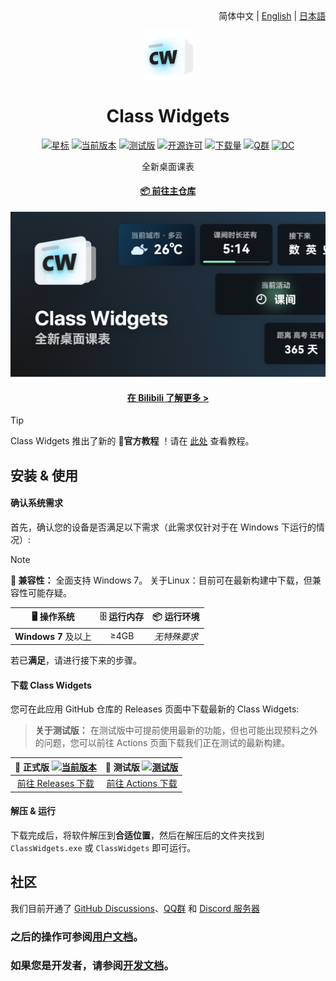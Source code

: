 <div align="right">
简体中文 | <a href="/profile/README.en_US.md">English</a> | <a href="/profile/README.ja.md">日本語</a>
</div>

<p align="center">
  <img width="16%" align="center" src="/profile/img/favicon.png" alt="logo">
</p>
  <h1 align="center">
  Class Widgets
</h1>

<div align="center">

[![星标](https://img.shields.io/github/stars/Class-Widgets/Class-Widgets?style=for-the-badge&color=orange&label=星标)](https://github.com/Class-Widgets/Class-Widgets)
[![当前版本](https://img.shields.io/github/v/release/Class-Widgets/Class-Widgets?style=for-the-badge&color=purple&label=当前版本)](https://github.com/Class-Widgets/Class-Widgets/releases/latest)
[![测试版](https://img.shields.io/github/v/tag/Class-Widgets/Class-Widgets?include_prereleases&label=当前测试版&color=yellow&style=for-the-badge)](https://github.com/Class-Widgets/Class-Widgets/actions)
[![开源许可](https://img.shields.io/badge/license-GPLv3-blue.svg?label=开源许可证&style=for-the-badge)](https://github.com/Class-Widgets/Class-Widgets)
[![下载量](https://img.shields.io/github/downloads/Class-Widgets/Class-Widgets/total.svg?label=下载量&color=green&style=for-the-badge)](https://github.com/Class-Widgets/Class-Widgets)
[![Q群](https://img.shields.io/badge/QQ群-169200380-blue.svg?logo=qq&color=blue&style=for-the-badge)](http://qm.qq.com/cgi-bin/qm/qr?_wv=1027&k=yHXKCAjOxlpTpJ4mNdXm0mxOneYUinRs&authKey=sd3%2F06iGdOZUjkXXPBeIzGnFDIeYwmdwuM8dhk25fi%2B1CUL32MkeN2EEfjdo2pzE&noverify=0&group_code=169200380)
[![DC](https://img.shields.io/discord/1332636953719476284?style=for-the-badge&logo=discord&logoColor=ffffff&label=Discord%20服务器&labelColor=5865f2)](https://discord.gg/EFF4PpqpqZ)

<p align="center">
 全新桌面课表
</p>

#### [📦 前往主仓库](https://github.com/Class-Widgets/Class-Widgets)

![Banner](/profile/img/Banner.png)

#### [在 Bilibili 了解更多 >](https://www.bilibili.com/video/BV1xwW9eyEGu/)

</div>

> [!TIP]
> Class Widgets 推出了新的 **📃官方教程** ！请在 [此处](https://cwdocs.rinlit.cn/instruction/) 查看教程。

## 安装 & 使用

#### 确认系统需求
首先，确认您的设备是否满足以下需求（此需求仅针对于在 Windows 下运行的情况）:

> [!NOTE]
> **🚧 兼容性：** 全面支持 Windows 7。
> 关于Linux：目前可在最新构建中下载，但兼容性可能存疑。

| **🖥️ 操作系统** | **🗄️ 运行内存** | **📦 运行环境** |
| :-----: | :-----: | :------: |
| **Windows 7** 及以上 | ≥4GB | *无特殊要求* |

若已**满足**，请进行接下来的步骤。

#### 下载 Class Widgets
您可在此应用 GitHub 仓库的 Releases 页面中下载最新的 Class Widgets:
> **关于测试版：** 在测试版中可提前使用最新的功能，但也可能出现预料之外的问题，您可以前往 Actions 页面下载我们正在测试的最新构建。

|  **📃 正式版** [![当前版本](https://img.shields.io/github/v/release/Class-Widgets/Class-Widgets?style=flat-square&color=purple&label=当前版本)](https://github.com/Class-Widgets/Class-Widgets/releases/latest)  |  **🚧 测试版** [![测试版](https://img.shields.io/github/v/tag/Class-Widgets/Class-Widgets?include_prereleases&label=当前测试版&color=yellow&style=flat-square)](https://github.com/Class-Widgets/Class-Widgets/actions)  |
| :------------------------------: | :------------------------------: |
| [前往 Releases 下载](https://github.com/Class-Widgets/Class-Widgets/releases) | [前往 Actions 下载](https://github.com/Class-Widgets/Class-Widgets/actions) |

#### 解压 & 运行
下载完成后，将软件解压到**合适位置**，然后在解压后的文件夹找到 `ClassWidgets.exe` 或 `ClassWidgets` 即可运行。

## 社区
我们目前开通了 [GitHub Discussions](https://github.com/orgs/Class-Widgets/discussions)、[QQ群](http://qm.qq.com/cgi-bin/qm/qr?_wv=1027&k=yHXKCAjOxlpTpJ4mNdXm0mxOneYUinRs&authKey=sd3%2F06iGdOZUjkXXPBeIzGnFDIeYwmdwuM8dhk25fi%2B1CUL32MkeN2EEfjdo2pzE&noverify=0&group_code=169200380) 和 [Discord 服务器](https://discord.gg/EFF4PpqpqZ)

### 之后的操作可参阅[用户文档](https://cwdocs.rinlit.cn/about/)。
### 如果您是开发者，请参阅[开发文档](https://cwdocs.rinlit.cn/dev/)。